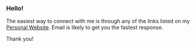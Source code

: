 ### Hello!

The easiest way to connect with me is through any of the links listed on my [Personal Website](https://genofossas.dev/). Email is likely to get you the fastest response.

Thank you!